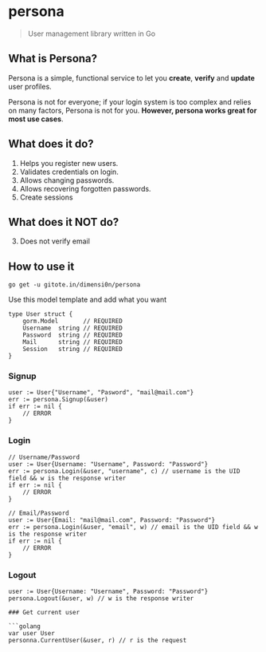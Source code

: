 # persona

> User management library written in Go

## What is Persona?

Persona is a simple, functional service to let you **create**, **verify** and **update** user profiles.

Persona is not for everyone; if your login system is too complex and relies on many factors, Persona is not for you. **However, persona works great for most use cases**.

## What does it do?
1. Helps you register new users.
3. Validates credentials on login.
5. Allows changing passwords.
6. Allows recovering forgotten passwords.
7. Create sessions

## What does it NOT do?
3. Does not verify email

## How to use it

    go get -u gitote.in/dimensi0n/persona
    
Use this model template and add what you want

```golang
type User struct {
    gorm.Model       // REQUIRED
    Username  string // REQUIRED
    Password  string // REQUIRED
    Mail      string // REQUIRED
    Session   string // REQUIRED
}
```

### Signup

```golang
user := User{"Username", "Pasword", "mail@mail.com"}
err := persona.Signup(&user)
if err := nil {
    // ERROR 
}
```

### Login

```golang
// Username/Password
user := User{Username: "Username", Password: "Password"}
err := persona.Login(&user, "username", c) // username is the UID field && w is the response writer
if err := nil {
    // ERROR 
}

// Email/Password
user := User{Email: "mail@mail.com", Password: "Password"}
err := persona.Login(&user, "email", w) // email is the UID field && w is the response writer
if err := nil {
    // ERROR 
}
```

### Logout

```golang
user := User{Username: "Username", Password: "Password"}
persona.Logout(&user, w) // w is the response writer

### Get current user

```golang
var user User
personna.CurrentUser(&user, r) // r is the request
```
